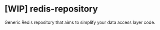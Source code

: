 # [WIP] redis-repository
Generic Redis repository that aims to simplify your data access layer code.
